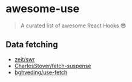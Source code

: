 # awesome-use

> A curated list of awesome React Hooks 😎

## Data fetching

- [zeit/swr](https://github.com/zeit/swr)
- [CharlesStover/fetch-suspense](https://github.com/CharlesStover/fetch-suspense)
- [bghveding/use-fetch](https://github.com/bghveding/use-fetch)
